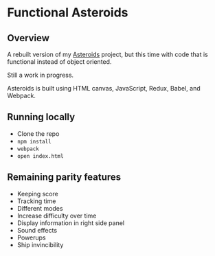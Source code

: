 Functional Asteroids
=========

## Overview

A rebuilt version of my [Asteroids](https://github.com/philpee2/Asteroids) project, but this time
with code that is functional instead of object oriented.

Still a work in progress.

Asteroids is built using HTML canvas, JavaScript, Redux, Babel, and Webpack.

## Running locally

* Clone the repo
* `npm install`
* `webpack`
* `open index.html`

## Remaining parity features

* Keeping score
* Tracking time
* Different modes
* Increase difficulty over time
* Display information in right side panel
* Sound effects
* Powerups
* Ship invincibility
